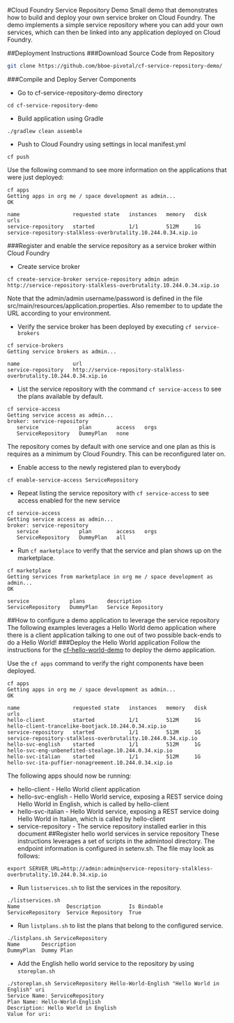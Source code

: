 #Cloud Foundry Service Repository Demo
Small demo that demonstrates how to build and deploy your own service broker on Cloud Foundry. The demo implements a simple service repository where you can add your own services, which can then be linked into any application deployed on Cloud Foundry.

##Deployment Instructions
###Download Source Code from Repository
```bash
git clone https://github.com/bboe-pivotal/cf-service-repository-demo/
```
###Compile and Deploy Server Components
* Go to cf-service-repository-demo directory
```
cd cf-service-repository-demo
```
* Build application using Gradle
```
./gradlew clean assemble
```
* Push to Cloud Foundry using settings in local manifest.yml
```
cf push
```
Use the following command to see more information on the applications that were just deployed:
```
cf apps
Getting apps in org me / space development as admin...
OK

name                 requested state   instances   memory   disk   urls
service-repository   started           1/1         512M     1G     service-repository-stalkless-overbrutality.10.244.0.34.xip.io
```
###Register and enable the service repository as a service broker within Cloud Foundry
* Create service broker
```
cf create-service-broker service-repository admin admin http://service-repository-stalkless-overbrutality.10.244.0.34.xip.io
```
Note that the admin/admin username/password is defined in the file src/main/resources/application.properties. Also remember to to update the URL according to your environment.
* Verify the service broker has been deployed by executing ```cf service-brokers```
```
cf service-brokers
Getting service brokers as admin...

name                 url
service-repository   http://service-repository-stalkless-overbrutality.10.244.0.34.xip.io
```
* List the service repository with the command ```cf service-access``` to see the plans available by default.
```
cf service-access
Getting service access as admin...
broker: service-repository
   service             plan        access   orgs
   ServiceRepository   DummyPlan   none
```
The repository comes by default with one service and one plan as this is requires as a minimum by Cloud Foundry. This can be reconfigured later on.
* Enable access to the newly registered plan to everybody
```
cf enable-service-access ServiceRepository
```
* Repeat listing the service repository with ```cf service-access``` to see access enabled for the new service
```
cf service-access
Getting service access as admin...
broker: service-repository
   service             plan        access   orgs
   ServiceRepository   DummyPlan   all
```
* Run ```cf marketplace``` to verify that the service and plan shows up on the marketplace.
```
cf marketplace
Getting services from marketplace in org me / space development as admin...
OK

service             plans       description
ServiceRepository   DummyPlan   Service Repository
```
##How to configure a demo application to leverage the service repository
The following examples leverages a Hello World demo application where there is a client application talking to one out of two possible back-ends to do a Hello World!
###Deploy the Hello World application
Follow the instructions for the [cf-hello-world-demo](https://github.com/bboe-pivotal/cf-hello-world-demo/blob/master/README.md) to deploy the demo application.

Use the ```cf apps``` command to verify the right components have been deployed.
```
cf apps
Getting apps in org me / space development as admin...
OK

name                 requested state   instances   memory   disk   urls
hello-client         started           1/1         512M     1G     hello-client-trancelike-bootjack.10.244.0.34.xip.io
service-repository   started           1/1         512M     1G     service-repository-stalkless-overbrutality.10.244.0.34.xip.io
hello-svc-english    started           1/1         512M     1G     hello-svc-eng-unbenefited-stealage.10.244.0.34.xip.io
hello-svc-italian    started           1/1         512M     1G     hello-svc-ita-puffier-nonagreement.10.244.0.34.xip.io
```
The following apps should now be running:
* hello-client - Hello World client application
* hello-svc-english - Hello World service, exposing a REST service doing Hello World in English, which is called by hello-client
* hello-svc-italian - Hello World service, exposing a REST service doing Hello World in Italian, which is called by hello-client
* service-repository - The service repository installed earlier in this document
##Register hello world services in service repository
These instructions leverages a set of scripts in the admintool directory. The endpoint information is configured in setenv.sh. The file may look as follows:
```
export SERVER_URL=http://admin:admin@service-repository-stalkless-overbrutality.10.244.0.34.xip.io
```
* Run ```listservices.sh``` to list the services in the repository.
```
./listservices.sh
Name               Description         Is Bindable
ServiceRepository  Service Repository  True
```
* Run ```listplans.sh``` to list the plans that belong to the configured service.
```
./listplans.sh ServiceRepository
Name       Description
DummyPlan  Dummy Plan
```
* Add the English hello world service to the repository by using ```storeplan.sh```
```
./storeplan.sh ServiceRepository Hello-World-English "Hello World in English" uri
Service Name: ServiceRepository
Plan Name: Hello-World-English
Description: Hello World in English
Value for uri:
```
